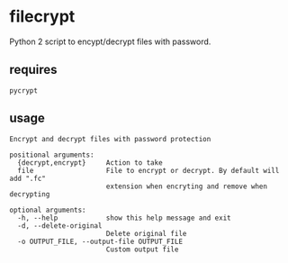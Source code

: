 # filecrypt

Python 2 script to encypt/decrypt files with password. 

## requires

	pycrypt

## usage

	Encrypt and decrypt files with password protection

	positional arguments:
	  {decrypt,encrypt}     Action to take
	  file                  File to encrypt or decrypt. By default will add ".fc"
	                        extension when encryting and remove when decrypting

	optional arguments:
	  -h, --help            show this help message and exit
	  -d, --delete-original
	                        Delete original file
	  -o OUTPUT_FILE, --output-file OUTPUT_FILE
	                        Custom output file
